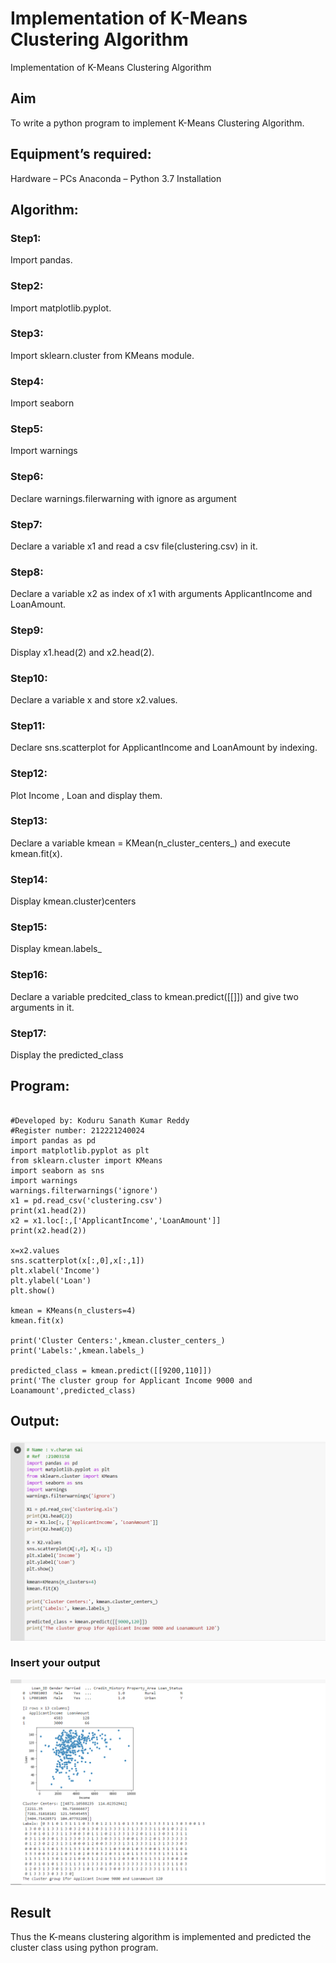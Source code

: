 # Implementation of K-Means Clustering Algorithm
Implementation of K-Means Clustering Algorithm
## Aim
To write a python program to implement K-Means Clustering Algorithm.

## Equipment’s required:
Hardware – PCs
Anaconda – Python 3.7 Installation
## Algorithm:
### Step1:
Import pandas.

### Step2:
Import matplotlib.pyplot.

### Step3:
Import sklearn.cluster from KMeans module.

### Step4:
Import seaborn

### Step5:
Import warnings

### Step6:
Declare warnings.filerwarning with ignore as argument

### Step7:
Declare a variable x1 and read a csv file(clustering.csv) in it.

### Step8:
Declare a variable x2 as index of x1 with arguments ApplicantIncome and LoanAmount.

### Step9:
Display x1.head(2) and x2.head(2).

### Step10:
Declare a variable x and store x2.values.

### Step11:
Declare sns.scatterplot for ApplicantIncome and LoanAmount by indexing.

### Step12:
Plot Income , Loan and display them.

### Step13:
Declare a variable kmean = KMean(n_cluster_centers_) and execute kmean.fit(x).

### Step14:
Display kmean.cluster)centers

### Step15:
Display kmean.labels_

### Step16:
Declare a variable predcited_class to kmean.predict([[]]) and give two arguments in it.

### Step17:
Display the predicted_class

## Program:

~~~

#Developed by: Koduru Sanath Kumar Reddy
#Register number: 212221240024
import pandas as pd
import matplotlib.pyplot as plt
from sklearn.cluster import KMeans
import seaborn as sns
import warnings
warnings.filterwarnings('ignore')
x1 = pd.read_csv('clustering.csv')
print(x1.head(2))
x2 = x1.loc[:,['ApplicantIncome','LoanAmount']]
print(x2.head(2))

x=x2.values
sns.scatterplot(x[:,0],x[:,1])
plt.xlabel('Income')
plt.ylabel('Loan')
plt.show()

kmean = KMeans(n_clusters=4)
kmean.fit(x)

print('Cluster Centers:',kmean.cluster_centers_)
print('Labels:',kmean.labels_)

predicted_class = kmean.predict([[9200,110]])
print('The cluster group for Applicant Income 9000 and Loanamount',predicted_class)
~~~
## Output:
![output](https://github.com/charansai0/K-Means-Clustering-algorithm/blob/master/Screenshot%20(245).png?raw=true)


### Insert your output
![output](https://github.com/charansai0/K-Means-Clustering-algorithm/blob/master/Screenshot%20(246).png?raw=true)


## Result
Thus the K-means clustering algorithm is implemented and predicted the cluster class using python program.